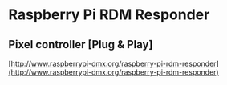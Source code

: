 # Raspberry Pi RDM Responder #
## Pixel controller [Plug & Play] ##
[http://www.raspberrypi-dmx.org/raspberry-pi-rdm-responder](http://www.raspberrypi-dmx.org/raspberry-pi-rdm-responder)